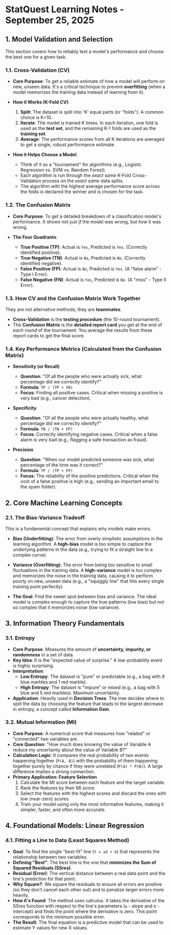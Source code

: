 # StatQuest Learning Notes - September 25, 2025

## 1. Model Validation and Selection

This section covers how to reliably test a model's performance and choose the best one for a given task.

### 1.1. Cross-Validation (CV)

* **Core Purpose**: To get a reliable estimate of how a model will perform on new, unseen data. It's a critical technique to prevent **overfitting** (when a model memorizes the training data instead of learning from it).

* **How it Works (K-Fold CV)**:
    1.  **Split**: The dataset is split into 'K' equal parts (or "folds"). A common choice is K=10.
    2.  **Iterate**: The model is trained K times. In each iteration, one fold is used as the **test set**, and the remaining K-1 folds are used as the **training set**.
    3.  **Average**: The performance scores from all K iterations are averaged to get a single, robust performance estimate.

* **How it Helps Choose a Model**:
    * Think of it as a "tournament" for algorithms (e.g., Logistic Regression vs. SVM vs. Random Forest).
    * Each algorithm is run through the *exact same* K-Fold Cross-Validation process on the *exact same* data splits.
    * The algorithm with the highest average performance score across the folds is declared the winner and is chosen for the task.

### 1.2. The Confusion Matrix

* **Core Purpose**: To get a detailed breakdown of a classification model's performance. It shows not just *if* the model was wrong, but *how* it was wrong.

* **The Four Quadrants**:
    * **True Positive (TP)**: Actual is `Yes`, Predicted is `Yes`. (Correctly identified positive).
    * **True Negative (TN)**: Actual is `No`, Predicted is `No`. (Correctly identified negative).
    * **False Positive (FP)**: Actual is `No`, Predicted is `Yes`. (A "false alarm" - Type I Error).
    * **False Negative (FN)**: Actual is `Yes`, Predicted is `No`. (A "miss" - Type II Error).

### 1.3. How CV and the Confusion Matrix Work Together

They are not alternative methods; they are **teammates**.
* **Cross-Validation** is the **testing procedure** (the 10-round tournament).
* The **Confusion Matrix** is the **detailed report card** you get at the end of *each round* of the tournament. You average the results from these report cards to get the final score.

### 1.4. Key Performance Metrics (Calculated from the Confusion Matrix)

* **Sensitivity (or Recall)**
    * **Question**: "Of all the people who were actually sick, what percentage did we correctly identify?"
    * **Formula**: `TP / (TP + FN)`
    * **Focus**: Finding all positive cases. Critical when missing a positive is very bad (e.g., cancer detection).

* **Specificity**
    * **Question**: "Of all the people who were actually healthy, what percentage did we correctly identify?"
    * **Formula**: `TN / (TN + FP)`
    * **Focus**: Correctly identifying negative cases. Critical when a false alarm is very bad (e.g., flagging a safe transaction as fraud).

* **Precision**
    * **Question**: "When our model predicted someone was sick, what percentage of the time was it correct?"
    * **Formula**: `TP / (TP + FP)`
    * **Focus**: The reliability of the positive predictions. Critical when the cost of a false positive is high (e.g., sending an important email to the spam folder).

## 2. Core Machine Learning Concepts

### 2.1. The Bias-Variance Tradeoff

This is a fundamental concept that explains why models make errors.

* **Bias (Underfitting)**: The error from overly simplistic assumptions in the learning algorithm. A **high-bias** model is too simple to capture the underlying patterns in the data (e.g., trying to fit a straight line to a complex curve).

* **Variance (Overfitting)**: The error from being too sensitive to small fluctuations in the training data. A **high-variance** model is too complex and memorizes the noise in the training data, causing it to perform poorly on new, unseen data (e.g., a "squiggly line" that hits every single training point perfectly).

* **The Goal**: Find the sweet spot between bias and variance. The ideal model is complex enough to capture the true patterns (low bias) but not so complex that it memorizes noise (low variance).

## 3. Information Theory Fundamentals

### 3.1. Entropy

* **Core Purpose**: Measures the amount of **uncertainty, impurity, or randomness** in a set of data.
* **Key Idea**: It is the "expected value of surprise." A low-probability event is highly surprising.
* **Interpretation**:
    * **Low Entropy**: The dataset is "pure" or predictable (e.g., a bag with 9 blue marbles and 1 red marble).
    * **High Entropy**: The dataset is "impure" or mixed (e.g., a bag with 5 blue and 5 red marbles). Maximum uncertainty.
* **Application**: Heavily used in **Decision Trees**. The tree decides where to split the data by choosing the feature that leads to the largest decrease in entropy, a concept called **Information Gain**.

### 3.2. Mutual Information (MI)

* **Core Purpose**: A numerical score that measures how "related" or "connected" two variables are.
* **Core Question**: "How much does knowing the value of Variable A reduce my uncertainty about the value of Variable B?"
* **Calculation Logic**: It compares the real probability of two events happening together (`P(A, B)`) with the probability of them happening together purely by chance if they were unrelated (`P(A) * P(B)`). A large difference implies a strong connection.
* **Primary Application: Feature Selection**
    1.  Calculate the MI score between each feature and the target variable.
    2.  Rank the features by their MI score.
    3.  Select the features with the highest scores and discard the ones with low (near-zero) scores.
    4.  Train your model using only the most informative features, making it simpler, faster, and often more accurate.

## 4. Foundational Models: Linear Regression

### 4.1. Fitting a Line to Data (Least Squares Method)

* **Goal**: To find the single "best-fit" line (`Y = aX + b`) that represents the relationship between two variables.
* **Defining "Best"**: The best line is the one that **minimizes the Sum of Squared Residuals (SSres)**.
* **Residual (Error)**: The vertical distance between a real data point and the line's prediction for that point.
* **Why Square?**: We square the residuals to ensure all errors are positive (so they don't cancel each other out) and to penalize larger errors more heavily.
* **How it's Found**: The method uses calculus. It takes the derivative of the SSres function with respect to the line's parameters (`a` - slope and `b` - intercept) and finds the point where the derivative is zero. This point corresponds to the minimum possible error.
* **The Result**: The final equation is a predictive model that can be used to estimate Y values for new X values.